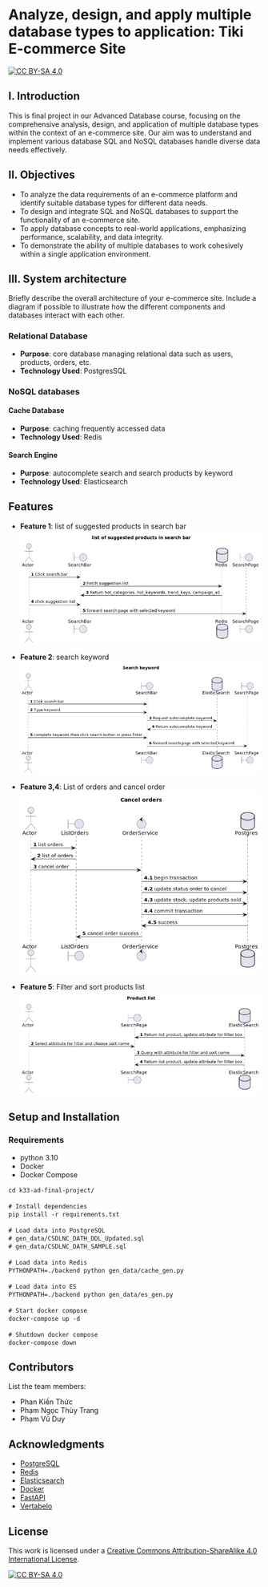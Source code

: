 # Analyze, design, and apply multiple database types to application: Tiki E-commerce Site
[![CC BY-SA 4.0][cc-by-sa-shield]][cc-by-sa]

## I. Introduction

This is final project in our Advanced Database course, focusing on the comprehensive analysis, design, and application of multiple database types within the context of an e-commerce site. Our aim was to understand and implement various database SQL and NoSQL databases handle diverse data needs effectively.

## II. Objectives

- To analyze the data requirements of an e-commerce platform and identify suitable database types for different data needs.
- To design and integrate SQL and NoSQL databases to support the functionality of an e-commerce site.
- To apply database concepts to real-world applications, emphasizing performance, scalability, and data integrity.
- To demonstrate the ability of multiple databases to work cohesively within a single application environment.

## III. System architecture

Briefly describe the overall architecture of your e-commerce site. Include a diagram if possible to illustrate how the different components and databases interact with each other.

### Relational Database

- **Purpose**: core database managing relational data such as users, products, orders, etc.
- **Technology Used**: PostgresSQL

### NoSQL databases

#### Cache Database
- **Purpose**: caching frequently accessed data
- **Technology Used**: Redis

#### Search Engine
- **Purpose**: autocomplete search and search products by keyword
- **Technology Used**: Elasticsearch

## Features

- **Feature 1**: list of suggested products in search bar
![suggestion-list.png](resources/suggestion-list.png)

- **Feature 2**: search keyword
![search-keyword.png](resources/search-keyword.png)

- **Feature 3,4**: List of orders and cancel order
![order-list.png](resources/cancel.png)

- **Feature 5**: Filter and sort products list
![filter-sort.png](resources/productlist.png)

## Setup and Installation

### Requirements
- python 3.10
- Docker
- Docker Compose

```shell
cd k33-ad-final-project/

# Install dependencies
pip install -r requirements.txt

# Load data into PostgreSQL
# gen_data/CSDLNC_DATH_DDL_Updated.sql
# gen_data/CSDLNC_DATH_SAMPLE.sql

# Load data into Redis
PYTHONPATH=./backend python gen_data/cache_gen.py

# Load data into ES
PYTHONPATH=./backend python gen_data/es_gen.py

# Start docker compose 
docker-compose up -d

# Shutdown docker compose
docker-compose down
```


## Contributors

List the team members:
- Phan Kiến Thức
- Phạm Ngọc Thùy Trang
- Phạm Vũ Duy

## Acknowledgments

- [PostgreSQL](https://www.postgresql.org/)
- [Redis](https://redis.io/)
- [Elasticsearch](https://www.elastic.co/)
- [Docker](https://www.docker.com/)
- [FastAPI](https://fastapi.tiangolo.com/)
- [Vertabelo](https://www.vertabelo.com/)


## License

This work is licensed under a
[Creative Commons Attribution-ShareAlike 4.0 International License][cc-by-sa].

[![CC BY-SA 4.0][cc-by-sa-image]][cc-by-sa]

[cc-by-sa]: http://creativecommons.org/licenses/by-sa/4.0/
[cc-by-sa-image]: https://licensebuttons.net/l/by-sa/4.0/88x31.png
[cc-by-sa-shield]: https://img.shields.io/badge/License-CC%20BY--SA%204.0-lightgrey.svg